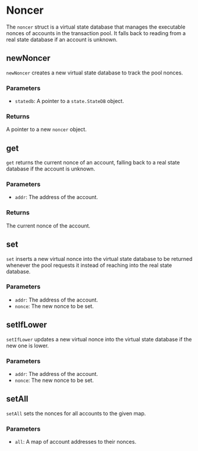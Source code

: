 # Noncer

The `noncer` struct is a virtual state database that manages the executable nonces of accounts in the transaction pool. It falls back to reading from a real state database if an account is unknown.

## newNoncer

`newNoncer` creates a new virtual state database to track the pool nonces.

### Parameters

- `statedb`: A pointer to a `state.StateDB` object.

### Returns

A pointer to a new `noncer` object.

## get

`get` returns the current nonce of an account, falling back to a real state database if the account is unknown.

### Parameters

- `addr`: The address of the account.

### Returns

The current nonce of the account.

## set

`set` inserts a new virtual nonce into the virtual state database to be returned whenever the pool requests it instead of reaching into the real state database.

### Parameters

- `addr`: The address of the account.
- `nonce`: The new nonce to be set.

## setIfLower

`setIfLower` updates a new virtual nonce into the virtual state database if the new one is lower.

### Parameters

- `addr`: The address of the account.
- `nonce`: The new nonce to be set.

## setAll

`setAll` sets the nonces for all accounts to the given map.

### Parameters

- `all`: A map of account addresses to their nonces.